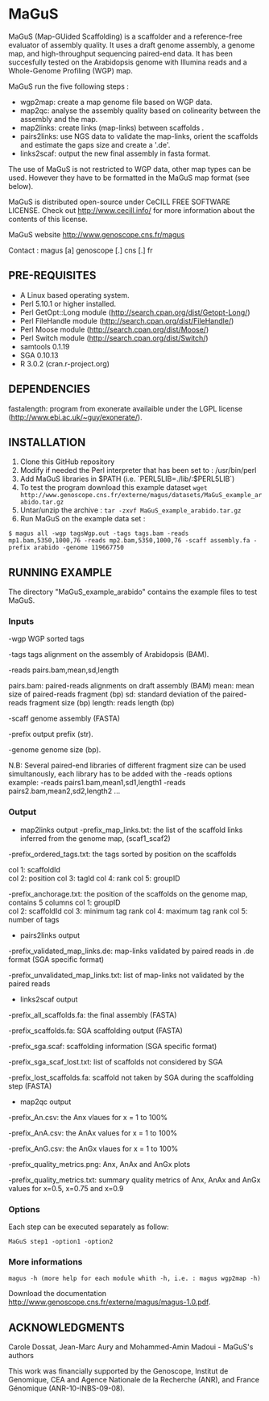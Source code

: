 # MaGuS
MaGuS (Map-GUided Scaffolding) is a scaffolder and a reference-free evaluator of assembly quality. It uses a draft genome assembly, a genome map, and high-throughput sequencing paired-end data. It has been succesfully tested on the Arabidopsis genome with Illumina reads and a Whole-Genome Profiling (WGP) map.

MaGuS run the five following steps :

- wgp2map: create a map genome file based on WGP data.
- map2qc: analyse the assembly quality based on colinearity between the assembly and the map.
- map2links: create links (map-links) between scaffolds .
- pairs2links: use NGS data to validate the map-links, orient the scaffolds and estimate the gaps size and create a '.de'.
- links2scaf: output the new final assembly in fasta format.

The use of MaGuS is not restricted to WGP data, other map types can be used. However they have to be formatted in the MaGuS map format (see below).

MaGuS is distributed open-source under CeCILL FREE SOFTWARE LICENSE. Check out http://www.cecill.info/ for more information about the contents of this license.

MaGuS website http://www.genoscope.cns.fr/magus

Contact : magus [a] genoscope [.] cns [.] fr

PRE-REQUISITES
--------------

  - A Linux based operating system.
  - Perl 5.10.1 or higher installed.
  - Perl GetOpt::Long module (http://search.cpan.org/dist/Getopt-Long/)
  - Perl FileHandle module (http://search.cpan.org/dist/FileHandle/)
  - Perl Moose module (http://search.cpan.org/dist/Moose/)
  - Perl Switch module (http://search.cpan.org/dist/Switch/)
  - samtools 0.1.19 
  - SGA 0.10.13 
  - R 3.0.2 (cran.r-project.org)

DEPENDENCIES
------------
fastalength:  program from exonerate availaible under the LGPL license (http://www.ebi.ac.uk/~guy/exonerate/). 


INSTALLATION
------------

  1. Clone this GitHub repository
  2. Modify if needed the Perl interpreter that has been set to : /usr/bin/perl
  3. Add MaGuS libraries in $PATH (i.e. `PERL5LIB=./lib/:$PERL5LIB`)
  4. To test the program download this example dataset
  `wget http://www.genoscope.cns.fr/externe/magus/datasets/MaGuS_example_arabido.tar.gz`
  5. Untar/unzip the archive :
  `tar -zxvf MaGuS_example_arabido.tar.gz`
  6. Run MaGuS on the example data set :
```
$ magus all -wgp tagsWgp.out -tags tags.bam -reads mp1.bam,5350,1000,76 -reads mp2.bam,5350,1000,76 -scaff assembly.fa -prefix arabido -genome 119667750
```

RUNNING EXAMPLE
--------------

The directory "MaGuS_example_arabido" contains the example files to test MaGuS.

### Inputs

-wgp WGP sorted tags

-tags tags alignment on the assembly of Arabidopsis (BAM).

-reads pairs.bam,mean,sd,length

  pairs.bam: paired-reads alignments on draft assembly (BAM)
  mean: mean size of paired-reads fragment (bp)
  sd: standard deviation of the paired-reads fragment size (bp) 
  length: reads length (bp)
  
-scaff genome assembly (FASTA)

-prefix output prefix (str).

-genome genome size  (bp).


N.B: Several paired-end libraries of different fragment size can be used simultanously, each library has to be added with the -reads options 
example: -reads pairs1.bam,mean1,sd1,length1 -reads pairs2.bam,mean2,sd2,length2 ...


### Output

- map2links output
-prefix_map_links.txt: the list of the scaffold links inferred from the genome map, (scaf1_scaf2)

-prefix_ordered_tags.txt: the tags sorted by position on the scaffolds

  col 1: scaffoldId     
  col 2: position
  col 3: tagId
  col 4: rank
  col 5: groupID
  
-prefix_anchorage.txt: the position of the scaffolds on the genome map, contains 5 columns
  col 1: groupID                     
  col 2: scaffoldId
  col 3: minimum tag rank
  col 4: maximum tag rank
  col 5: number of tags
  
- pairs2links output

-prefix_validated_map_links.de: map-links validated by paired reads in .de format (SGA specific format)

-prefix_unvalidated_map_links.txt: list of map-links not validated by the paired reads


- links2scaf output

-prefix_all_scaffolds.fa: the final assembly (FASTA)

-prefix_scaffolds.fa: SGA scaffolding output (FASTA)

-prefix_sga.scaf: scaffolding information (SGA specific format) 

-prefix_sga_scaf_lost.txt: list of scaffolds not considered by SGA

-prefix_lost_scaffolds.fa: scaffold not taken by SGA during the scaffolding step (FASTA)


- map2qc output

-prefix_An.csv: the Anx vlaues for x = 1 to 100%

-prefix_AnA.csv: the AnAx values for x = 1 to 100%

-prefix_AnG.csv: the AnGx vlaues for x = 1 to 100%

-prefix_quality_metrics.png: Anx, AnAx and AnGx plots

-prefix_quality_metrics.txt: summary quality metrics of Anx, AnAx and AnGx values for x=0.5, x=0.75 and x=0.9

### Options

Each step can be executed separately as follow:
```
MaGuS step1 -option1 -option2  
```
### More informations

```
magus -h (more help for each module whith -h, i.e. : magus wgp2map -h)
```

Download the documentation http://www.genoscope.cns.fr/externe/magus/magus-1.0.pdf.

ACKNOWLEDGMENTS
---------------
Carole Dossat, Jean-Marc Aury and Mohammed-Amin Madoui - MaGuS's authors

This work was financially supported by the Genoscope,
Institut de Genomique, CEA and Agence Nationale de la
Recherche (ANR), and France Génomique (ANR-10-INBS-09-08).


